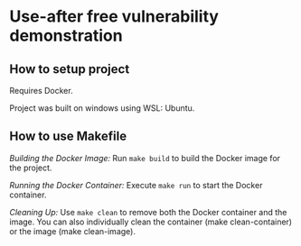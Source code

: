 # Use-after free vulnerability demonstration

## How to setup project

Requires Docker.

Project was built on windows using WSL: Ubuntu.

## How to use Makefile

*Building the Docker Image:* Run `make build` to build the Docker image for the project.

*Running the Docker Container:* Execute `make run` to start the Docker container.

*Cleaning Up:* Use `make clean` to remove both the Docker container and the image. You can also individually clean the container (make clean-container) or the image (make clean-image).
